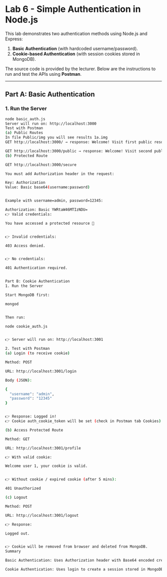 # Lab 6 - Simple Authentication in Node.js

This lab demonstrates two authentication methods using Node.js and Express:  
1. **Basic Authentication** (with hardcoded username/password).  
2. **Cookie-based Authentication** (with session cookies stored in MongoDB).  

The source code is provided by the lecturer. Below are the instructions to run and test the APIs using **Postman**.

---

## Part A: Basic Authentication

### 1. Run the Server
```bash
node basic_auth.js
Server will run on: http://localhost:3000
Test with Postman
(a) Public Routes
In file Public/img you will see results 1a.img
GET http://localhost:3000/ → response: Welcome! Visit first public resource.

GET http://localhost:3000/public → response: Welcome! Visit second public resource.
(b) Protected Route

GET http://localhost:3000/secure

You must add Authorization header in the request:

Key: Authorization
Value: Basic base64(username:password)


Example with username=admin, password=12345:

Authorization: Basic YWRtaW46MTIzNDU=
👉 Valid credentials:

You have accessed a protected resource 🎉


👉 Invalid credentials:

403 Access denied.


👉 No credentials:

401 Authentication required.


Part B: Cookie Authentication
1. Run the Server

Start MongoDB first:

mongod


Then run:

node cookie_auth.js


👉 Server will run on: http://localhost:3001

2. Test with Postman
(a) Login (to receive cookie)

Method: POST

URL: http://localhost:3001/login

Body (JSON):

{
  "username": "admin",
  "password": "12345"
}


👉 Response: Logged in!
👉 Cookie auth_cookie_token will be set (check in Postman tab Cookies).

(b) Access Protected Route

Method: GET

URL: http://localhost:3001/profile

👉 With valid cookie:

Welcome user 1, your cookie is valid.


👉 Without cookie / expired cookie (after 5 mins):

401 Unauthorized

(c) Logout

Method: POST

URL: http://localhost:3001/logout

👉 Response:

Logged out.


👉 Cookie will be removed from browser and deleted from MongoDB.
Summary

Basic Authentication: Uses Authorization header with Base64 encoded credentials.

Cookie Authentication: Uses login to create a session stored in MongoDB, client must send cookie to access protected routes.